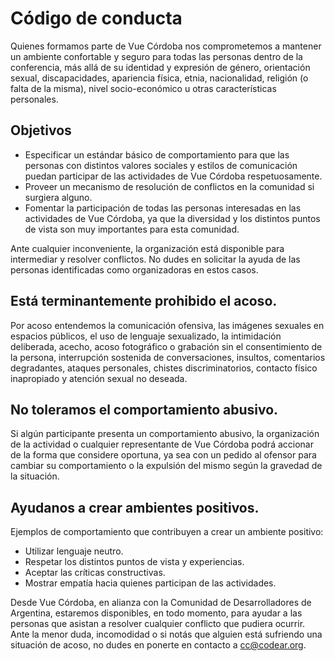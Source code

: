 # Código de conducta

Quienes formamos parte de Vue Córdoba nos comprometemos a mantener un ambiente confortable
y seguro para todas las personas dentro de la conferencia, más allá de su identidad y
expresión de género, orientación sexual, discapacidades, apariencia física, etnia,
nacionalidad, religión (o falta de la misma), nivel socio-económico u otras
características personales.

## Objetivos
- Especificar un estándar básico de comportamiento para que las personas con distintos
  valores sociales y estilos de comunicación puedan participar de las actividades
  de Vue Córdoba respetuosamente.
- Proveer un mecanismo de resolución de conflictos en la comunidad si surgiera alguno.
- Fomentar la participación de todas las personas interesadas en las actividades
  de Vue Córdoba, ya que la diversidad y los distintos puntos de vista son muy 
  importantes para esta comunidad.

Ante cualquier inconveniente, la organización está disponible para intermediar y
resolver conflictos. No dudes en solicitar la ayuda de las personas identificadas
como organizadoras en estos casos.

## Está terminantemente prohibido el acoso.
Por acoso entendemos la comunicación ofensiva, las imágenes sexuales en espacios
públicos, el uso de lenguaje sexualizado, la intimidación deliberada, acecho, acoso
fotográfico o grabación sin el consentimiento de la persona, interrupción sostenida
de conversaciones, insultos, comentarios degradantes, ataques personales, chistes
discriminatorios, contacto físico inapropiado y atención sexual no deseada.

## No toleramos el comportamiento abusivo.
Si algún participante presenta un comportamiento abusivo, la organización de la
actividad o cualquier representante de Vue Córdoba podrá accionar de la forma que
considere oportuna, ya sea con un pedido al ofensor para cambiar su comportamiento
o la expulsión del mismo según la gravedad de la situación.

## Ayudanos a crear ambientes positivos.

Ejemplos de comportamiento que contribuyen a crear un ambiente positivo:

- Utilizar lenguaje neutro.
- Respetar los distintos puntos de vista y experiencias.
- Aceptar las críticas constructivas.
- Mostrar empatía hacia quienes participan de las actividades.

Desde Vue Córdoba, en alianza con la Comunidad de Desarrolladores de Argentina,
estaremos disponibles, en todo momento, para ayudar a las personas
que asistan a resolver cualquier conflicto que pudiera ocurrir. Ante la menor duda,
incomodidad o si notás que alguien está sufriendo una situación de acoso, no dudes
en ponerte en contacto a [cc@codear.org](mailto:cc@codear.org).
